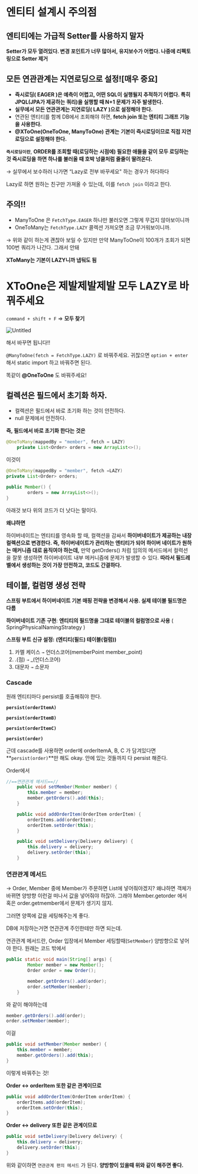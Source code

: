 # 엔티티 설계시 주의점

## 엔티티에는 가급적 Setter를 사용하지 말자

**Setter가 모두 열려있다. 변경 포인트가 너무 많아서, 유지보수가 어렵다. 
나중에 리펙토링으로 Setter 제거**

## 모든 연관관계는 지연로딩으로 설정![매우 중요]

- **즉시로딩( EAGER )은 예측이 어렵고, 어떤 SQL이 실행될지 추적하기 어렵다. 
특히 JPQL(JPA가 제공하는 쿼리)을 실행할 때 N+1 문제가 자주 발생한다.**
- **실무에서 모든 연관관계는 지연로딩( LAZY )으로 설정해야 한다.**
- 연관된 엔티티를 함께 DB에서 조회해야 하면, **fetch join 또는 엔티티 그래프 기능을 사용한다.**
- **@XToOne(OneToOne, ManyToOne) 관계는** **기본이 즉시로딩이므로 직접 지연로딩으로 설정해야 한다.**

**`즉시로딩이란`**, **ORDER를 조회할 때(로딩하는 시점에) 필요한 애들을 같이 모두 로딩하는 것
즉시로딩을 하면 하나를 불러올 때 호박 넝쿨처럼 줄줄이 딸려온다.**

→ 실무에서 보수하러 나가면 “Lazy로 전부 바꾸세요" 하는 경우가 허다하다

Lazy로 하면 원하는 친구만 가져올 수 있는데, 이를 `fetch join` 이라고 한다.

## 주의!!

- ManyToOne 은 `FetchType.EAGER` 하나만 불러오면 그렇게 무겁지 않아보이니까
- OneToMany는 `FetchType.LAZY` 콜렉션 가져오면 조금 무거워보이니까.

→ 위와 같이 하는게 괜찮아 보일 수 있지만 만약 ManyToOne이 100개가 조회가 되면 100번 쿼리가 나간다. 그래서 안돼

**XToMany는 기본이 LAZY니까 냅둬도 됨**

# **XToOne은 제발제발제발 모두 LAZY로 바꿔주세요**

`command + shift + F` ⇒ **모두 찾기**

![Untitled](%E1%84%8B%E1%85%A6%E1%86%AB%E1%84%90%E1%85%B5%E1%84%90%E1%85%B5%20%E1%84%89%E1%85%A5%E1%86%AF%E1%84%80%E1%85%A8%E1%84%89%E1%85%B5%20%E1%84%8C%E1%85%AE%E1%84%8B%E1%85%B4%E1%84%8C%E1%85%A5%E1%86%B7%20e30b6a4fa64c498785fa6df449d4eae4/Untitled.png)

해서 바꾸면 됩니다!!

`@ManyToOne(fetch = FetchType.LAZY)` 로 바꿔주세요. 귀찮으면 `option + enter` 해서 static import 하고 바꿔주면 된다.

똑같이 **@OneToOne** 도 바꿔주세요!

## 컬렉션은 필드에서 초기화 하자.

- 컬렉션은 필드에서 바로 초기화 하는 것이 안전하다.
- null 문제에서 안전하다.

**즉, 필드에서 바로 초기화 한다는 것은**

```java
@OneToMany(mappedBy = "member", fetch = LAZY)
    private List<Order> orders = new ArrayList<>();
```

이것이

```java
@OneToMany(mappedBy = "member", fetch =LAZY)
private List<Order> orders;

public Member() {
		orders = new ArrayList<>();
}
```

아래것 보다 위의 코드가 더 낫다는 말이다.

**왜냐하면**

하이버네이트는 엔티티를 영속화 할 때, 컬랙션을 감싸서 **하이버네이트가 제공하는 내장 컬렉션으로 변경한다. 즉, 하이버네이트가 관리하는 엔티티가 되어 하이버 네이트가 원하는 매커니즘 대로 움직여야 하는데,**  만약 getOrders() 처럼 임의의 메서드에서 컬력션을 잘못 생성하면 하이버네이트 내부 메커니즘에 문제가 발생할 수 있다. **따라서 필드레벨에서 생성하는 것이 가장 안전하고, 코드도 간결하다.**

## 테이블, 컬럼명 생성 전략

**스프링 부트에서 하이버네이트 기본 매핑 전략을 변경해서 사용. 실제 테이블 필드명은 다름**

**하이버네이트 기존 구현**: **엔티티의 필드명을 그대로 테이블의 컬럼명으로 사용**
( SpringPhysicalNamingStrategy )

**스프링 부트 신규 설정:** **(엔티티(필드) 테이블(컬럼))**

1. 카멜 케이스 `→` 언더스코어(memberPoint member_point)
2.  .(점) `→` _(언더스코어)
3.  대문자 `→` 소문자

### Cascade

원래 엔티티마다 persist를 호출해줘야 한다.

**`persist(orderItemA)`**

**`persist(orderItemB)`**

**`persist(orderItemC)`**

**`persist(order)`**

근데 cascade를 사용하면 order에 orderItemA, B, C 가 담겨있다면 **`persist(order)`**만 해도 okay.  안에 있는 것들까지 다 persist 해준다. 

Order에서

```java
//==연관관계 메서드==//
    public void setMember(Member member) {
        this.member = member;
        member.getOrders().add(this);
    }

    public void addOrderItem(OrderItem orderItem) {
        orderItems.add(orderItem);
        orderItem.setOrder(this);
    }

    public void setDelivery(Delivery delivery) {
        this.delivery = delivery;
        delivery.setOrder(this);
    }
```

### 연관관계 메서드

→ Order, Member 중에 Member가 주문하면 List<Order>에 넣어줘야겠지?
왜냐하면 객체가 바뀌면 양방향 이런걸 떠나서 값을 넣어줘야 하잖아.
그래야 Member.getorder 에서 혹은 order.getmember에서 문제가 생기지 않지.

그러면 양쪽에 값을 세팅해주는게 좋다.

DB에 저장하는거면 연관관계 주인한테만 하면 되는데.

연관관계 메서드란, Order 입장에서 Member 세팅할때(`SetMember`) 양방향으로 넣어야 한다.
원래는 코드 밖에서 

```java
public static void main(String[] args) {
        Member member = new Member();
        Order order = new Order();

        member.getOrders().add(order);
        order.setMember(member);
    }
```

와 같이 해야하는데

```java
member.getOrders().add(order);
order.setMember(member);
```

이걸

```java
public void setMember(Member member) {
    this.member = member;
    member.getOrders().add(this);
}
```

이렇게 바꿔주는 것!

**Order ↔ orderItem 또한 같은 관계이므로**

```java
public void addOrderItem(OrderItem orderItem) {
    orderItems.add(orderItem);
    orderItem.setOrder(this);
}
```

**Order ↔ delivery 또한 같은 관계이므로**

```java
public void setDelivery(Delivery delivery) {
    this.delivery = delivery;
    delivery.setOrder(this);
}
```

위와 같이하면 `연관관계 편의 메서드` 가 된다. **양방향이 있을때 위와 같이 해주면 좋다.**